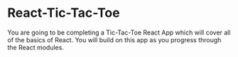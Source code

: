 # React-Tic-Tac-Toe
You are going to be completing a Tic-Tac-Toe React App which will cover all of the basics of React. You will build on this app as you progress through the React modules.
